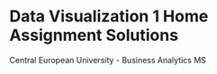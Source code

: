# Data Visualization 1 Home Assignment Solutions
Central European University - Business Analytics MS
